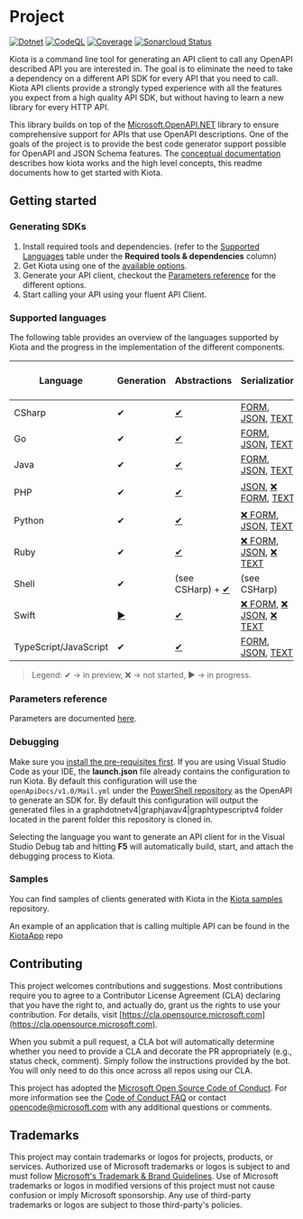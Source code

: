 # Project

[![Dotnet](https://github.com/microsoft/kiota/actions/workflows/dotnet.yml/badge.svg)](https://github.com/microsoft/kiota/actions/workflows/dotnet.yml) [![CodeQL](https://github.com/microsoft/kiota/actions/workflows/codeql-analysis.yml/badge.svg)](https://github.com/microsoft/kiota/actions/workflows/codeql-analysis.yml) [![Coverage](https://sonarcloud.io/api/project_badges/measure?project=microsoft_kiota&metric=coverage)](https://sonarcloud.io/dashboard?id=microsoft_kiota) [![Sonarcloud Status](https://sonarcloud.io/api/project_badges/measure?project=microsoft_kiota&metric=alert_status)](https://sonarcloud.io/dashboard?id=microsoft_kiota)

Kiota is a command line tool for generating an API client to call any OpenAPI described API you are interested in. The goal is to eliminate the need to take a dependency on a different API SDK for every API that you need to call. Kiota API clients provide a strongly typed experience with all the features you expect from a high quality API SDK, but without having to learn a new library for every HTTP API.

This library builds on top of the [Microsoft.OpenAPI.NET](https://github.com/microsoft/openapi.net) library to ensure comprehensive support for APIs that use OpenAPI descriptions. One of the goals of the project is to provide the best code generator support possible for OpenAPI and JSON Schema features. The [conceptual documentation](https://microsoft.github.io/kiota) describes how kiota works and the high level concepts, this readme documents how to get started with Kiota.

## Getting started

### Generating SDKs

1. Install required tools and dependencies. (refer to the [Supported Languages](#supported-languages) table under the **Required tools & dependencies** column)
1. Get Kiota using one of the [available options](https://microsoft.github.io/kiota/get-started/).
1. Generate your API client, checkout the [Parameters reference](https://microsoft.github.io/kiota/using) for the different options.
1. Start calling your API using your fluent API Client.

### Supported languages

The following table provides an overview of the languages supported by Kiota and the progress in the implementation of the different components.

| Language | Generation | Abstractions                   | Serialization                                                   | Authentication | HTTP | Required tools & dependencies |
| -------- | ---------- |--------------------------------|-----------------------------------------------------------------| -------------- | ---- | -------------- |
| CSharp | ✔ | [✔](https://github.com/microsoft/kiota-abstractions-dotnet)     | [FORM](https://github.com/microsoft/kiota-serialization-form-dotnet), [JSON](https://github.com/microsoft/kiota-serialization-json-dotnet), [TEXT](https://github.com/microsoft/kiota-serialization-text-dotnet)                             | [Anonymous](https://github.com/microsoft/kiota-abstractions-dotnet/blob/main/src/authentication/AnonymousAuthenticationProvider.cs), [API Key](https://github.com/microsoft/kiota-abstractions-dotnet/blob/main/src/authentication/ApiKeyAuthenticationProvider.cs), [Azure](https://github.com/microsoft/kiota-authentication-azure-dotnet) | [✔](https://github.com/microsoft/kiota-http-dotnet) | [link](https://microsoft.github.io/kiota/get-started/dotnet) |
| Go | ✔ | [✔](https://github.com/microsoft/kiota-abstractions-go)         | [FORM](https://github.com/microsoft/kiota-serialization-form-go), [JSON](https://github.com/microsoft/kiota-serialization-json-go), [TEXT](https://github.com/microsoft/kiota-serialization-text-go)                                 | [Anonymous](https://github.com/microsoft/kiota-abstractions-go/blob/main/authentication/anonymous_authentication_provider.go), [API Key](https://github.com/microsoft/kiota-abstractions-go/blob/main/authentication/api_key_authentication_provider.go), [Azure](https://github.com/microsoft/kiota-authentication-azure-go/) | [✔](https://github.com/microsoft/kiota-http-go/) | [link](https://microsoft.github.io/kiota/get-started/go) |
| Java | ✔ | [✔](https://github.com/microsoft/kiota-java/tree/main/components/abstractions)       | [FORM](https://github.com/microsoft/kiota-java/tree/main/components/serialization/form), [JSON](https://github.com/microsoft/kiota-java/tree/main/components/serialization/json), [TEXT](https://github.com/microsoft/kiota-java/tree/main/components/serialization/text)                               | [Anonymous](https://github.com/microsoft/kiota-java/blob/main/components/abstractions/src/main/java/com/microsoft/kiota/authentication/AnonymousAuthenticationProvider.java), [API Key](https://github.com/microsoft/kiota-java/blob/main/components/abstractions/src/main/java/com/microsoft/kiota/authentication/ApiKeyAuthenticationProvider.java), [Azure](https://github.com/microsoft/kiota-java/tree/main/components/authentication/azure) | [✔](https://github.com/microsoft/kiota-java/tree/main/components/http/okHttp) | [link](https://microsoft.github.io/kiota/get-started/java) |
| PHP | ✔ | [✔](https://github.com/microsoft/kiota-abstractions-php)          | [JSON](https://github.com/microsoft/kiota-serialization-json-php), [❌ FORM](https://github.com/microsoft/kiota/issues/2074), [TEXT](https://github.com/microsoft/kiota-serialization-text-php)                                | [Anonymous](https://github.com/microsoft/kiota-abstractions-php/blob/main/src/Authentication/AnonymousAuthenticationProvider.php), [✔️ PHP League](https://github.com/microsoft/kiota-authentication-phpleague-php) | [✔](https://github.com/microsoft/kiota-http-guzzle-php) | [link](https://microsoft.github.io/kiota/get-started/php) |
| Python | ✔ | [✔](https://github.com/microsoft/kiota-abstractions-python)  | [❌ FORM](https://github.com/microsoft/kiota/issues/2075), [JSON](https://github.com/microsoft/kiota-serialization-json-python), [TEXT](https://github.com/microsoft/kiota-serialization-text-python) | [Anonymous](https://github.com/microsoft/kiota-abstractions-python/blob/main/kiota_abstractions/authentication/anonymous_authentication_provider.py), [Azure](https://github.com/microsoft/kiota-authentication-azure-python) | [✔](https://github.com/microsoft/kiota-http-python) | [link](https://microsoft.github.io/kiota/get-started/python) |
| Ruby | ✔ | [✔](https://github.com/microsoft/kiota-abstractions-ruby)       | [❌ FORM](https://github.com/microsoft/kiota/issues/2077), [JSON](https://github.com/microsoft/kiota-serialization-json-ruby), [❌ TEXT](https://github.com/microsoft/kiota/issues/1049) | [Anonymous](https://github.com/microsoft/kiota-abstractions-ruby/blob/main/lib/microsoft_kiota_abstractions/authentication/anonymous_authentication_provider.rb), [✔️ OAuth2](https://github.com/microsoft/kiota-authentication-oauth-ruby) | [✔](https://github.com/microsoft/kiota-http-ruby)| [link](https://microsoft.github.io/kiota/get-started/ruby)  |
| Shell | ✔ | (see CSHarp) + [✔](https://github.com/microsoft/kiota-cli-commons) | (see CSHarp) | (see CSharp) | (see CSharp) | [link](https://microsoft.github.io/kiota/get-started/cli) |
| Swift | [▶](https://github.com/microsoft/kiota/issues/1449) | [✔](./abstractions/swift)       | [❌ FORM](https://github.com/microsoft/kiota/issues/2076), [❌ JSON](https://github.com/microsoft/kiota/issues/1451), [❌ TEXT](https://github.com/microsoft/kiota/issues/1452) | [Anonymous](./abstractions/swift/Source/MicrosoftKiotaAbstractions/Authentication/AnonymousAuthenticationProvider.swift), [❌ Azure](https://github.com/microsoft/kiota/issues/1453) | [❌](https://github.com/microsoft/kiota/issues/1454)|  |
| TypeScript/JavaScript | ✔ | [✔](https://github.com/microsoft/kiota-typescript/tree/main/packages/abstractions) | [FORM](https://github.com/microsoft/kiota-typescript/tree/main/packages/serialization/form), [JSON](https://github.com/microsoft/kiota-typescript/tree/main/packages/serialization/json), [TEXT](https://github.com/microsoft/kiota-typescript/tree/main/packages/serialization/text)                         | [Anonymous](https://github.com/microsoft/kiota-typescript/blob/main/packages/abstractions/src/authentication/anonymousAuthenticationProvider.ts), [API Key](https://github.com/microsoft/kiota-typescript/blob/main/packages/abstractions/src/authentication/apiKeyAuthenticationProvider.ts), [Azure](https://github.com/microsoft/kiota-typescript/tree/main/packages/authentication/azure) | [✔](https://github.com/microsoft/kiota-typescript/tree/main/packages/http/fetch) | [link](https://microsoft.github.io/kiota/get-started/typescript) |

> Legend: ✔ -> in preview, ❌ -> not started, ▶ -> in progress.

### Parameters reference

Parameters are documented [here](https://microsoft.github.io/kiota/using).

### Debugging

Make sure you [install the pre-requisites first](https://microsoft.github.io/kiota/contributing). If you are using Visual Studio Code as your IDE, the **launch.json** file already contains the configuration to run Kiota. By default this configuration will use the `openApiDocs/v1.0/Mail.yml` under the [PowerShell repository](https://github.com/microsoftgraph/msgraph-sdk-powershell) as the OpenAPI to generate an SDK for. By default this configuration will output the generated files in a graphdotnetv4|graphjavav4|graphtypescriptv4 folder located in the parent folder this repository is cloned in.

Selecting the language you want to generate an API client for in the Visual Studio Debug tab and hitting **F5** will automatically build, start, and attach the debugging process to Kiota.

### Samples

You can find samples of clients generated with Kiota in the [Kiota samples](https://github.com/microsoft/kiota-samples) repository.

An example of an application that is calling multiple API can be found in the [KiotaApp](https://github.com/darrelmiller/KiotaApp) repo 

## Contributing

This project welcomes contributions and suggestions.  Most contributions require you to agree to a
Contributor License Agreement (CLA) declaring that you have the right to, and actually do, grant us
the rights to use your contribution. For details, visit [https://cla.opensource.microsoft.com](https://cla.opensource.microsoft.com).

When you submit a pull request, a CLA bot will automatically determine whether you need to provide
a CLA and decorate the PR appropriately (e.g., status check, comment). Simply follow the instructions
provided by the bot. You will only need to do this once across all repos using our CLA.

This project has adopted the [Microsoft Open Source Code of Conduct](https://opensource.microsoft.com/codeofconduct/).
For more information see the [Code of Conduct FAQ](https://opensource.microsoft.com/codeofconduct/faq/) or
contact [opencode@microsoft.com](mailto:opencode@microsoft.com) with any additional questions or comments.

## Trademarks

This project may contain trademarks or logos for projects, products, or services. Authorized use of Microsoft
trademarks or logos is subject to and must follow
[Microsoft's Trademark & Brand Guidelines](https://www.microsoft.com/legal/intellectualproperty/trademarks/usage/general).
Use of Microsoft trademarks or logos in modified versions of this project must not cause confusion or imply Microsoft sponsorship.
Any use of third-party trademarks or logos are subject to those third-party's policies.
